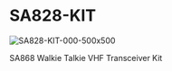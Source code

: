 # SA828-KIT
![SA828-KIT-000-500x500](https://user-images.githubusercontent.com/4562957/145532700-fddd3476-9a45-45e9-b44d-e452c58ffc6a.jpg)


SA868 Walkie Talkie VHF Transceiver Kit

